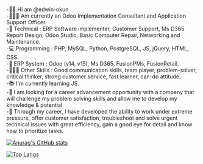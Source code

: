 -👋🏽 Hi am @edwin-okun<br/>
-👷🏽‍♂️ Am currently an Odoo Implementation Consultant and Application Support Officer<br/>
-🧰 Technical : ERP Software implementer, Customer Support, Ms D365 Report Design, Odoo Studio, Basic Computer Repair, Networking and Maintenance.<br/>
-💻 Programming : PHP, MySQL, Python, PostgreSQL, JS, jQuery, HTML, CSS.<br/>
-💽 ERP System : Odoo (v14, v15), Ms D365, FusionPMs, FusionRetail.<br/>
-🤹🏽‍♂️ Other Skills : Good communication skills, team player, problem-solver, critical thinker, strong customer service, fast learner, can-do attitude.<br/>
-📚 I'm currently learning JS.<br/>
-🥅 I am looking for a career advancement opportunity with a company that will challenge my problem solving skills and allow me to develop my knowledge & potential. <br/>
-📝 Through my career, I have developed the ability to work under extreme pressure, offer customer satisfaction, troubleshoot and solve urgent technical issues with great efficiency, gain a good eye for detail and know how to prioritize tasks.<br/>

[![Anurag's GitHub stats](https://github-readme-stats.vercel.app/api?username=edwin-okun&show_icons=true&theme=radical)](https://github.com/edwin-okun/github-readme-stats)

[![Top Langs](https://github-readme-stats.vercel.app/api/top-langs/?username=edwin-okun&theme=radical)](https://github.com/edwin-okun/github-readme-stats)
